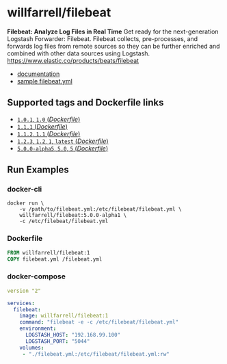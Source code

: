 # willfarrell/filebeat

**Filebeat: Analyze Log Files in Real Time**
Get ready for the next-generation Logstash Forwarder: Filebeat. Filebeat collects, pre-processes, and forwards log files from remote sources so they can be further enriched and combined with other data sources using Logstash. https://www.elastic.co/products/beats/filebeat

- [documentation](https://www.elastic.co/guide/en/beats/filebeat/index.html)
- [sample filebeat.yml](https://github.com/elastic/filebeat/blob/master/etc/filebeat.yml)

## Supported tags and Dockerfile links

-	[`1.0.1`, `1.0` (*Dockerfile*)](https://github.com/willfarrell/docker-filebeat/blob/master/1.1.1/Dockerfile)
-	[`1.1.1` (*Dockerfile*)](https://github.com/willfarrell/docker-filebeat/blob/master/1.1.1/Dockerfile)
-	[`1.1.2`, `1.1` (*Dockerfile*)](https://github.com/willfarrell/docker-filebeat/blob/master/1.1.1/Dockerfile)
-	[`1.2.3`, `1.2`, `1`, `latest` (*Dockerfile*)](https://github.com/willfarrell/docker-filebeat/blob/master/1.2.1/Dockerfile)
-	[`5.0.0-alpha5`, `5.0`, `5` (*Dockerfile*)](https://github.com/willfarrell/docker-filebeat/blob/master/5.0.0-alpha/Dockerfile)

## Run Examples

### docker-cli
```
docker run \
	-v /path/to/filebeat.yml:/etc/filebeat/filebeat.yml \
	willfarrell/filebeat:5.0.0-alpha1 \
	-c /etc/filebeat/filebeat.yml
```

### Dockerfile

```Dockerfile
FROM willfarrell/filebeat:1
COPY filebeat.yml /filebeat.yml
```

### docker-compose

```yml
version "2"

services:
  filebeat:
    image: willfarrell/filebeat:1
    command: "filebeat -e -c /etc/filebeat/filebeat.yml"
    environment:
      LOGSTASH_HOST: "192.168.99.100"
      LOGSTASH_PORT: "5044"
    volumes:
     - "./filebeat.yml:/etc/filebeat/filebeat.yml:rw"

```
